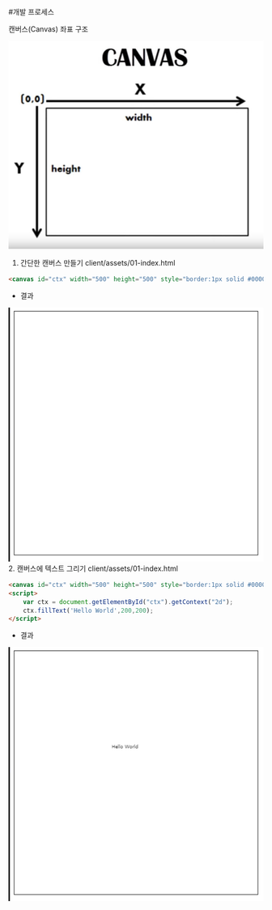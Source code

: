 #개발 프로세스

캔버스(Canvas) 좌표 구조

 ![CANVAS](./images/canvas-axis.jpg)

1. 간단한 캔버스 만들기
client/assets/01-index.html
```html
<canvas id="ctx" width="500" height="500" style="border:1px solid #000000;"></canvas>
```
- 결과

 ![결과](./images/01-index-01.png)
2. 캔버스에 텍스트 그리기
client/assets/01-index.html
```html
<canvas id="ctx" width="500" height="500" style="border:1px solid #000000;"></canvas>
<script>
    var ctx = document.getElementById("ctx").getContext("2d");
    ctx.fillText('Hello World',200,200);
</script>
```
- 결과

 ![결과](./images/01-index-02.png)
